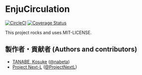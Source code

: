 # EnjuCirculation
[![CircleCI](https://circleci.com/gh/next-l/enju_circulation/tree/2.x.svg?style=svg)](https://circleci.com/gh/next-l/enju_circulation/tree/2.x)
[![Coverage Status](https://coveralls.io/repos/github/next-l/enju_circulation/badge.svg?branch=2.x)](https://coveralls.io/github/next-l/enju_circulation?branch=2.x)

This project rocks and uses MIT-LICENSE.

## 製作者・貢献者 (Authors and contributors)
* [TANABE, Kosuke](https://github.com/nabeta) ([@nabeta](https://twitter.com/nabeta))
* [Project Next-L](https://www.next-l.jp) ([@ProjectNextL](https://twitter.com/ProjectNextL))
